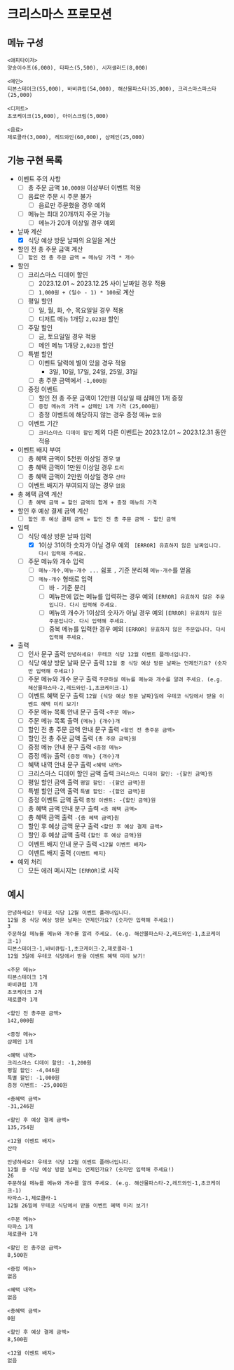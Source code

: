 # 크리스마스 프로모션

## 메뉴 구성

```
<애피타이저>
양송이수프(6,000), 타파스(5,500), 시저샐러드(8,000)

<메인>
티본스테이크(55,000), 바비큐립(54,000), 해산물파스타(35,000), 크리스마스파스타(25,000)

<디저트>
초코케이크(15,000), 아이스크림(5,000)

<음료>
제로콜라(3,000), 레드와인(60,000), 샴페인(25,000)
```

## 기능 구현 목록

- 이벤트 주의 사항
    - [ ] 총 주문 금액 `10,000원` 이상부터 이벤트 적용
    - [ ] 음료만 주문 시 주문 불가
        - [ ] 음료만 주문했을 경우 예외
    - [ ] 메뉴는 최대 20개까지 주문 가능
        - [ ] 메뉴가 20개 이상일 경우 예외
- 날짜 계산
  - [x] 식당 예상 방문 날짜의 요일을 계산
- 할인 전 총 주문 금액 계산
  - [ ] `할인 전 총 주문 금액 = 메뉴당 가격 * 개수`
- 할인
  - [ ] 크리스마스 디데이 할인
    - [ ] 2023.12.01 ~ 2023.12.25 사이 날짜일 경우 적용
    - [ ] `1,000원 + (일수 - 1) * 100`로 계산
  - [ ] 평일 할인
    - [ ] 일, 월, 화, 수, 목요일일 경우 적용
    - [ ] 디저트 메뉴 1개당 `2,023원` 할인
  - [ ] 주말 할인
    - [ ] 금, 토요일일 경우 적용
    - [ ] 메인 메뉴 1개당 `2,023원` 할인
  - [ ] 특별 할인
    - [ ] 이벤트 달력에 별이 있을 경우 적용
      - 3일, 10일, 17일, 24일, 25일, 31일
    - [ ] 총 주문 금액에서 `-1,000원`
  - [ ] 증정 이벤트
    - [ ] 할인 전 총 주문 금액이 12만원 이상일 때 샴페인 1개 증정
    - [ ] `증정 메뉴의 가격 = 샴페인 1개 가격 (25,000원)`
    - [ ] 증정 이벤트에 해당하지 않는 경우 증정 메뉴 `없음`
  - [ ] 이벤트 기간
    - [ ] `크리스마스 디데이 할인` 제외 다른 이벤트는 2023.12.01 ~ 2023.12.31 동안 적용
- 이벤트 배지 부여
  - [ ] 총 혜택 금액이 5천원 이상일 경우 `별`
  - [ ] 총 혜택 금액이 1만원 이상일 경우 `트리`
  - [ ] 총 혜택 금액이 2만원 이상일 경우 `산타`
  - [ ] 이벤트 배지가 부여되지 않는 경우 `없음`
- 총 혜택 금액 계산
  - [ ] `총 혜택 금액 = 할인 금액의 합계 + 증정 메뉴의 가격`
- 할인 후 예상 결제 금액 계산
  - [ ] `할인 후 예상 결제 금액 = 할인 전 총 주문 금액 - 할인 금액`

- 입력
  - [ ] 식당 예상 방문 날짜 입력
    - [x] 1이상 31이하 숫자가 아닐 경우 예외 ` [ERROR] 유효하지 않은 날짜입니다. 다시 입력해 주세요.`
  - [ ] 주문 메뉴와 개수 입력
    - [ ] `메뉴-개수,메뉴-개수 ...` 쉼표 `,` 기준 분리해 `메뉴-개수`를 얻음
    - [ ] `메뉴-개수` 형태로 입력
      - [ ] 바 `-` 기준 분리
      - [ ] 메뉴판에 없는 메뉴를 입력하는 경우 예외 `[ERROR] 유효하지 않은 주문입니다. 다시 입력해 주세요.`
      - [ ] 메뉴의 개수가 1이상의 숫자가 아닐 경우 예외 `[ERROR] 유효하지 않은 주문입니다. 다시 입력해 주세요.`
      - [ ] 중복 메뉴를 입력한 경우 예외 `[ERROR] 유효하지 않은 주문입니다. 다시 입력해 주세요.`
- 출력
  - [ ] 인사 문구 출력 `안녕하세요! 우테코 식당 12월 이벤트 플래너입니다.`
  - [ ] 식당 예상 방문 날짜 문구 출력 `12월 중 식당 예상 방문 날짜는 언제인가요? (숫자만 입력해 주세요!)`
  - [ ] 주문 메뉴와 개수 문구 출력 `주문하실 메뉴를 메뉴와 개수를 알려 주세요. (e.g. 해산물파스타-2,레드와인-1,초코케이크-1)`
  - [ ] 이벤트 혜택 문구 출력 `12월 {식당 예상 방문 날짜}일에 우테코 식당에서 받을 이벤트 혜택 미리 보기!`
  - [ ] 주문 메뉴 목록 안내 문구 출력 `<주문 메뉴>`
  - [ ] 주문 메뉴 목록 출력 `{메뉴} {개수}개`
  - [ ] 할인 전 총 주문 금액 안내 문구 출력 `<할인 전 총주문 금액>`
  - [ ] 할인 전 총 주문 금액 출력 `{총 주문 금액}원`
  - [ ] 증정 메뉴 안내 문구 출력 `<증정 메뉴>`
  - [ ] 증정 메뉴 출력 `{증정 메뉴} {개수}개`
  - [ ] 혜택 내역 안내 문구 출력 `<혜택 내역>`
  - [ ] 크리스마스 디데이 할인 금액 출력 `크리스마스 디데이 할인: -{할인 금액}원`
  - [ ] 평일 할인 금액 출력 `평일 할인: -{할인 금액}원`
  - [ ] 특별 할인 금액 출력 `특별 할인: -{할인 금액}원`
  - [ ] 증정 이벤트 금액 출력 `증정 이벤트: -{할인 금액}원`
  - [ ] 총 혜택 금액 안내 문구 출력 `<총 혜택 금액>`
  - [ ] 총 혜택 금액 출력 `-{총 혜택 금액}원`
  - [ ] 할인 후 예상 금액 문구 출력 `<할인 후 예상 결제 금액>`
  - [ ] 할인 후 예상 금액 출력 `{할인 후 예상 금액}원`
  - [ ] 이벤트 배지 안내 문구 출력 `<12월 이벤트 배지>`
  - [ ] 이벤트 배지 출력 `{이벤트 배지}`
- 예외 처리
  - [ ] 모든 에러 메시지는 `[ERROR]`로 시작

## 예시

```
안녕하세요! 우테코 식당 12월 이벤트 플래너입니다.
12월 중 식당 예상 방문 날짜는 언제인가요? (숫자만 입력해 주세요!)
3
주문하실 메뉴를 메뉴와 개수를 알려 주세요. (e.g. 해산물파스타-2,레드와인-1,초코케이크-1)
티본스테이크-1,바비큐립-1,초코케이크-2,제로콜라-1
12월 3일에 우테코 식당에서 받을 이벤트 혜택 미리 보기!
 
<주문 메뉴>
티본스테이크 1개
바비큐립 1개
초코케이크 2개
제로콜라 1개
 
<할인 전 총주문 금액>
142,000원
 
<증정 메뉴>
샴페인 1개
 
<혜택 내역>
크리스마스 디데이 할인: -1,200원
평일 할인: -4,046원
특별 할인: -1,000원
증정 이벤트: -25,000원
 
<총혜택 금액>
-31,246원
 
<할인 후 예상 결제 금액>
135,754원
 
<12월 이벤트 배지>
산타
```

```
안녕하세요! 우테코 식당 12월 이벤트 플래너입니다.
12월 중 식당 예상 방문 날짜는 언제인가요? (숫자만 입력해 주세요!)
26 
주문하실 메뉴를 메뉴와 개수를 알려 주세요. (e.g. 해산물파스타-2,레드와인-1,초코케이크-1)
타파스-1,제로콜라-1 
12월 26일에 우테코 식당에서 받을 이벤트 혜택 미리 보기!
 
<주문 메뉴>
타파스 1개
제로콜라 1개

<할인 전 총주문 금액>
8,500원
 
<증정 메뉴>
없음
 
<혜택 내역>
없음
 
<총혜택 금액>
0원
 
<할인 후 예상 결제 금액>
8,500원
 
<12월 이벤트 배지>
없음
```